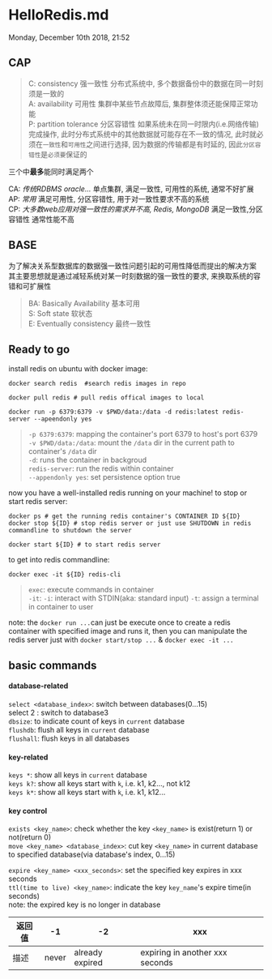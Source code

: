 # HelloRedis.md
Monday, December 10th 2018, 21:52

## CAP
> C: consistency 强一致性 分布式系统中, 多个数据备份中的数据在同一时刻须是一致的 <br/>
> A: availability 可用性  集群中某些节点故障后, 集群整体须还能保障正常功能 <br/>
> P: partition tolerance 分区容错性 如果系统未在同一时限内(i.e.网络传输)完成操作, 此时分布式系统中的其他数据就可能存在不一致的情况, 此时就必须在`一致性`和`可用性`之间进行选择, 因为数据的传输都是有时延的, 因此`分区容错性`是`必须要`保证的 <br/>

三个中**最多**能同时满足两个 <br/>

CA: *传统RDBMS oracle...* 单点集群, 满足一致性, 可用性的系统, 通常不好扩展 <br/>
AP: *常用* 满足可用性, 分区容错性, 用于对一致性要求不高的系统 <br/>
CP: *大多数web应用对强一致性的需求并不高, Redis, MongoDB* 满足一致性,分区容错性 通常性能不高 <br/>


## BASE
为了解决关系型数据库的数据强一致性问题引起的可用性降低而提出的解决方案 <br/>
其主要思想就是通过减轻系统对某一时刻数据的强一致性的要求, 来换取系统的容错和可扩展性
> BA: Basically Availability 基本可用 <br/>
> S: Soft state 软状态 <br/>
> E: Eventually consistency 最终一致性 <br/>

## Ready to go
install redis on ubuntu with docker image:
```shell
docker search redis  #search redis images in repo

docker pull redis # pull redis offical images to local

docker run -p 6379:6379 -v $PWD/data:/data -d redis:latest redis-server --apeendonly yes
```
> `-p 6379:6379`: mapping the container's port 6379 to host's port 6379 <br/>
> `-v $PWD/data:/data`: mount the `/data` dir in the current path to container's `/data` dir <br/>
> `-d`: runs the container in backgroud <br/>
> `redis-server`: run the redis within container <br/>
> `--appendonly yes`: set persistence option true

now you have a well-installed redis running on your machine!
to stop or start redis server:
```shell
docker ps # get the running redis container's CONTAINER ID ${ID}
docker stop ${ID} # stop redis server or just use SHUTDOWN in redis commandline to shutdown the server

docker start ${ID} # to start redis server
```
to get into redis commandline:
```shell
docker exec -it ${ID} redis-cli
```
> `exec`: execute commands in container <br/>
> `-it`: `-i`: interact with STDIN(aka: standard input) `-t`: assign a terminal in container to user

note: the `docker run ...`can just be execute once to create a redis container with specified image and runs it, then you can manipulate the redis server just with `docker start/stop ...` & `docker exec -it ...`


## basic commands
#### database-related
`select <database_index>`: switch between databases(0...15) <br/>
select 2 : switch to database3 <br/>
`dbsize`: to indicate count of keys in `current` database <br/>
`flushdb`: flush all keys in `current` database <br/>
`flushall`: flush keys in all databases <br/>

#### key-related
`keys *`: show all keys in `current` database <br/>
`keys k?`: show all keys start with `k`, i.e. k1, k2..., not k12 <br/>
`keys k*`: show all keys start with `k`, i.e. k1, k12... <br/>

#### key control
`exists <key_name>`: check whether the key `<key_name>` is exist(return 1) or not(return 0) <br/>
`move <key_name> <database_index>`: cut key `<key_name>` in current database to specified database(via database's index, 0...15) <br/>

`expire <key_name> <xxx_seconds>`: set the specified key expires in xxx seconds <br/>
`ttl(time to live) <key_name>`: indicate the key `key_name`'s expire time(in seconds) <br/>
 note: the expired key is no longer in database
 
| 返回值 |  -1   |       -2        |               xxx               |
| ------ | ----- | --------------- | ------------------------------- |
|  描述  | never | already expired | expiring in another xxx seconds |
